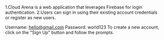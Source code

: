 1.Cloud Arena is a web application that leverages Firebase for login authentication. 
2.Users can sign in using their existing account credentials or register as new users.

Username: hello@gmail.com
Password: world123
To create a new account, click on the "Sign Up" button and follow the prompts.
